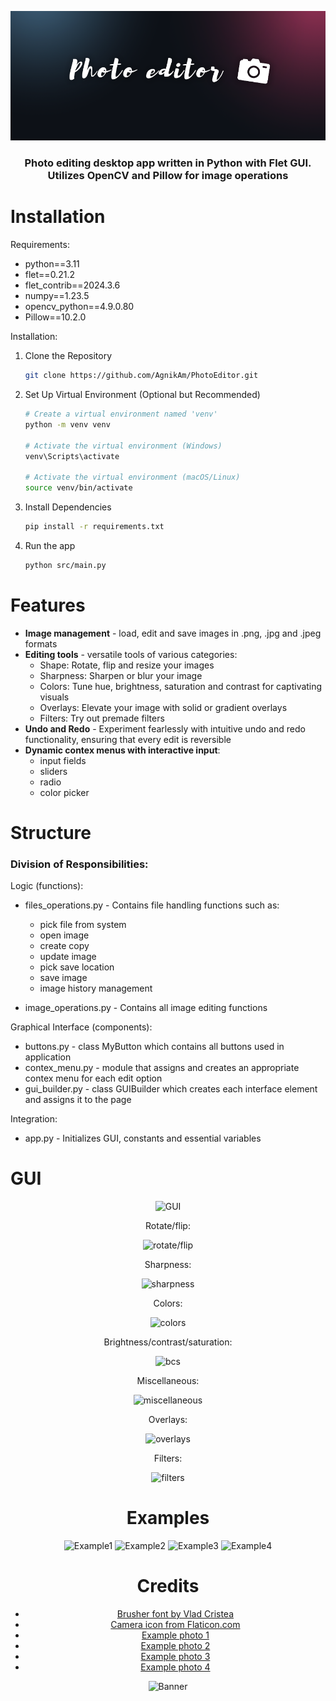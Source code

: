 <div align="center">
  
![Banner](assets/Banner.png)
### Photo editing desktop app written in Python with Flet GUI. Utilizes OpenCV and Pillow for image operations

</div>

# Installation
Requirements:

* python==3.11
* flet==0.21.2
* flet_contrib==2024.3.6
* numpy==1.23.5
* opencv_python==4.9.0.80
* Pillow==10.2.0

Installation:

1. Clone the Repository
   
    ```bash
   git clone https://github.com/AgnikAm/PhotoEditor.git
    ```
3. Set Up Virtual Environment (Optional but Recommended)
   
    ```bash
   # Create a virtual environment named 'venv'
    python -m venv venv

    # Activate the virtual environment (Windows)
    venv\Scripts\activate

    # Activate the virtual environment (macOS/Linux)
    source venv/bin/activate
    ```
5. Install Dependencies
   
    ```bash
   pip install -r requirements.txt
    ```
7. Run the app
   
   ```bash
   python src/main.py
    ```

# Features

* **Image management** - load, edit and save images in .png, .jpg and .jpeg formats
* **Editing tools** - versatile tools of various categories:
  * Shape: Rotate, flip and resize your images
  * Sharpness: Sharpen or blur your image
  * Colors: Tune hue, brightness, saturation and contrast for captivating visuals
  * Overlays: Elevate your image with solid or gradient overlays
  * Filters: Try out premade filters
* **Undo and Redo** - Experiment fearlessly with intuitive undo and redo functionality, ensuring that every edit is reversible
* **Dynamic contex menus with interactive input**:
  * input fields
  * sliders
  * radio
  * color picker

# Structure
### Division of Responsibilities:
Logic (functions):

* files_operations.py - Contains file handling functions such as:
  * pick file from system
  * open image
  * create copy
  * update image
  * pick save location
  * save image
  * image history management

* image_operations.py - Contains all image editing functions

Graphical Interface (components):

* buttons.py - class MyButton which contains all buttons used in application
* contex_menu.py - module that assigns and creates an appropriate contex menu for each edit option
* gui_builder.py - class GUIBuilder which creates each interface element and assigns it to the page

Integration:
* app.py - Initializes GUI, constants and essential variables

# GUI
<div align="center">

![GUI](assets/gui.PNG)

Rotate/flip:

![rotate/flip](assets/rotateflip.gif)

Sharpness:

![sharpness](assets/sharpness.gif)

Colors:

![colors](assets/colors.gif)

Brightness/contrast/saturation:

![bcs](assets/bcs.gif)

Miscellaneous:

![miscellaneous](assets/miscellaneous.gif)

Overlays:

![overlays](assets/overlays.gif)

Filters:

![filters](assets/filters.gif)


# Examples
<div align="center">

![Example1](assets/Example1.png)
![Example2](assets/Example2.png)
![Example3](assets/Example3.png)
![Example4](assets/Example4.png)


</div>

# Credits
* [Brusher font by Vlad Cristea](https://www.dafont.com/brusher.font)
* [Camera icon from Flaticon.com](https://www.flaticon.com/free-icons/photography)
* [Example photo 1](https://upload.wikimedia.org/wikipedia/en/7/7d/Lenna_%28test_image%29.png)
* [Example photo 2](https://www.pexels.com/photo/a-woman-in-floral-dress-wearing-a-hat-4075524/)
* [Example photo 3](https://upload.wikimedia.org/wikipedia/commons/4/47/PNG_transparency_demonstration_1.png)
* [Example photo 4](https://www.pexels.com/photo/white-pink-yellow-and-teal-painted-houses-415687/)

![Banner](assets/Divider.png)